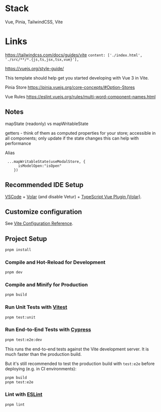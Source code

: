 # Stack

Vue, Pinia, TailwindCSS, Vite

# Links

https://tailwindcss.com/docs/guides/vite
`content: ['./index.html', './src/**/*.{js,ts,jsx,tsx,vue}'],`

https://vuejs.org/style-guide/

This template should help get you started developing with Vue 3 in Vite.

Pinia Store
https://pinia.vuejs.org/core-concepts/#Option-Stores

Vue Rules
https://eslint.vuejs.org/rules/multi-word-component-names.html

## Notes

mapState (readonly) vs mapWritableState

getters - think of them as computed properties for your store; accessible in all components; only update if the state changes this can help with performance

Alias 
```
 ...mapWritableState(useModalStore, {
      isModelOpen:"isOpen"
    })
```

## Recommended IDE Setup

[VSCode](https://code.visualstudio.com/) + [Volar](https://marketplace.visualstudio.com/items?itemName=Vue.volar) (and disable Vetur) + [TypeScript Vue Plugin (Volar)](https://marketplace.visualstudio.com/items?itemName=Vue.vscode-typescript-vue-plugin).

## Customize configuration

See [Vite Configuration Reference](https://vitejs.dev/config/).

## Project Setup

```sh
pnpm install
```

### Compile and Hot-Reload for Development

```sh
pnpm dev
```

### Compile and Minify for Production

```sh
pnpm build
```

### Run Unit Tests with [Vitest](https://vitest.dev/)

```sh
pnpm test:unit
```

### Run End-to-End Tests with [Cypress](https://www.cypress.io/)

```sh
pnpm test:e2e:dev
```

This runs the end-to-end tests against the Vite development server.
It is much faster than the production build.

But it's still recommended to test the production build with `test:e2e` before deploying (e.g. in CI environments):

```sh
pnpm build
pnpm test:e2e
```

### Lint with [ESLint](https://eslint.org/)

```sh
pnpm lint
```
